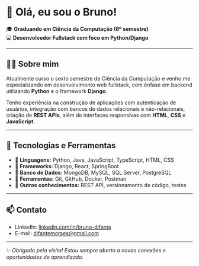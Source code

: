 # 👋 Olá, eu sou o Bruno!

🎓 **Graduando em Ciência da Computação (6º semestre)**  
💻 **Desenvolvedor Fullstack com foco em Python/Django**  

---

## 🧑‍💻 Sobre mim

Atualmente curso o sexto semestre de Ciência da Computação e venho me especializando em desenvolvimento web fullstack, com ênfase em backend utilizando **Python** e o framework **Django**.

Tenho experiência na construção de aplicações com autenticação de usuários, integração com bancos de dados relacionais e não-relacionais, criação de **REST APIs**, além de interfaces responsivas com **HTML**, **CSS** e **JavaScript**.

---

## 🧰 Tecnologias e Ferramentas

- 🔹 **Linguagens:** Python, Java, JavaScript, TypeScript, HTML, CSS
- 🔹 **Frameworks:** Django, React, SpringBoot
- 🔹 **Banco de Dados:** MongoDB, MySQL, SQL Server, PostgreSQL
- 🔹 **Ferramentas:** Git, GitHub, Docker, Postman
- 🔹 **Outros conhecimentos:** REST API, versionamento de código, testes

---

## 📫 Contato

- LinkedIn: [linkedin.com/in/bruno-difante](https://linkedin.com/in/bruno-difante)
- E-mail: difantemoraes@gmail.com

---

✨ *Obrigado pela visita! Estou sempre aberto a novas conexões e oportunidades de aprendizado.*
